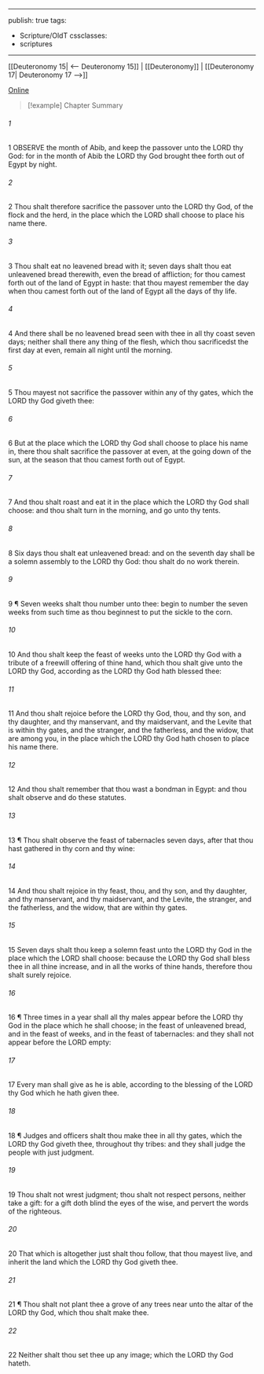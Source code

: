 

---
publish: true
tags:
  - Scripture/OldT
cssclasses:
  - scriptures
---
[[Deuteronomy 15| <-- Deuteronomy 15]] | [[Deuteronomy]] | [[Deuteronomy 17| Deuteronomy 17 -->]]

[Online](https://churchofjesuschrist.org/study/scriptures/ot/deut/16?lang=eng)

>[!example] Chapter Summary
>
###### 1
1 OBSERVE the month of Abib, and keep the passover unto the LORD thy God: for in the month of Abib the LORD thy God brought thee forth out of Egypt by night.
###### 2
2 Thou shalt therefore sacrifice the passover unto the LORD thy God, of the flock and the herd, in the place which the LORD shall choose to place his name there.
###### 3
3 Thou shalt eat no leavened bread with it; seven days shalt thou eat unleavened bread therewith, even the bread of affliction; for thou camest forth out of the land of Egypt in haste: that thou mayest remember the day when thou camest forth out of the land of Egypt all the days of thy life.
###### 4
4 And there shall be no leavened bread seen with thee in all thy coast seven days; neither shall there any thing of the flesh, which thou sacrificedst the first day at even, remain all night until the morning.
###### 5
5 Thou mayest not sacrifice the passover within any of thy gates, which the LORD thy God giveth thee:
###### 6
6 But at the place which the LORD thy God shall choose to place his name in, there thou shalt sacrifice the passover at even, at the going down of the sun, at the season that thou camest forth out of Egypt.
###### 7
7 And thou shalt roast and eat it in the place which the LORD thy God shall choose: and thou shalt turn in the morning, and go unto thy tents.
###### 8
8 Six days thou shalt eat unleavened bread: and on the seventh day shall be a solemn assembly to the LORD thy God: thou shalt do no work therein.
###### 9
9 ¶ Seven weeks shalt thou number unto thee: begin to number the seven weeks from such time as thou beginnest to put the sickle to the corn.
###### 10
10 And thou shalt keep the feast of weeks unto the LORD thy God with a tribute of a freewill offering of thine hand, which thou shalt give unto the LORD thy God, according as the LORD thy God hath blessed thee:
###### 11
11 And thou shalt rejoice before the LORD thy God, thou, and thy son, and thy daughter, and thy manservant, and thy maidservant, and the Levite that is within thy gates, and the stranger, and the fatherless, and the widow, that are among you, in the place which the LORD thy God hath chosen to place his name there.
###### 12
12 And thou shalt remember that thou wast a bondman in Egypt: and thou shalt observe and do these statutes.
###### 13
13 ¶ Thou shalt observe the feast of tabernacles seven days, after that thou hast gathered in thy corn and thy wine:
###### 14
14 And thou shalt rejoice in thy feast, thou, and thy son, and thy daughter, and thy manservant, and thy maidservant, and the Levite, the stranger, and the fatherless, and the widow, that are within thy gates.
###### 15
15 Seven days shalt thou keep a solemn feast unto the LORD thy God in the place which the LORD shall choose: because the LORD thy God shall bless thee in all thine increase, and in all the works of thine hands, therefore thou shalt surely rejoice.
###### 16
16 ¶ Three times in a year shall all thy males appear before the LORD thy God in the place which he shall choose; in the feast of unleavened bread, and in the feast of weeks, and in the feast of tabernacles: and they shall not appear before the LORD empty:
###### 17
17 Every man shall give as he is able, according to the blessing of the LORD thy God which he hath given thee.
###### 18
18 ¶ Judges and officers shalt thou make thee in all thy gates, which the LORD thy God giveth thee, throughout thy tribes: and they shall judge the people with just judgment.
###### 19
19 Thou shalt not wrest judgment; thou shalt not respect persons, neither take a gift: for a gift doth blind the eyes of the wise, and pervert the words of the righteous.
###### 20
20 That which is altogether just shalt thou follow, that thou mayest live, and inherit the land which the LORD thy God giveth thee.
###### 21
21 ¶ Thou shalt not plant thee a grove of any trees near unto the altar of the LORD thy God, which thou shalt make thee.
###### 22
22 Neither shalt thou set thee up any image; which the LORD thy God hateth.



